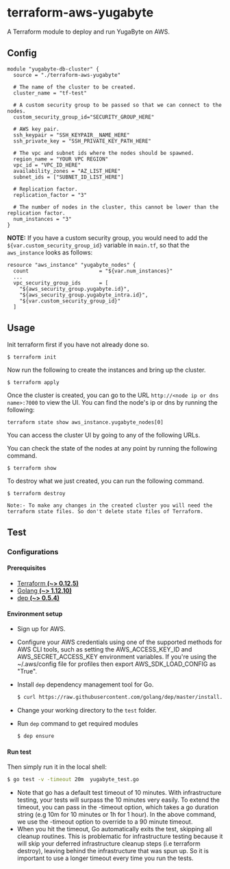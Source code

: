 # terraform-aws-yugabyte
A Terraform module to deploy and run YugaByte on AWS.

## Config

```
module "yugabyte-db-cluster" {
  source = "./terraform-aws-yugabyte"

  # The name of the cluster to be created.
  cluster_name = "tf-test"

  # A custom security group to be passed so that we can connect to the nodes.
  custom_security_group_id="SECURITY_GROUP_HERE"

  # AWS key pair.
  ssh_keypair = "SSH_KEYPAIR__NAME_HERE"
  ssh_private_key = "SSH_PRIVATE_KEY_PATH_HERE"

  # The vpc and subnet ids where the nodes should be spawned.
  region_name = "YOUR VPC REGION"
  vpc_id = "VPC_ID_HERE"
  availability_zones = "AZ_LIST_HERE"
  subnet_ids = ["SUBNET_ID_LIST_HERE"]

  # Replication factor.
  replication_factor = "3"

  # The number of nodes in the cluster, this cannot be lower than the replication factor.
  num_instances = "3"
}
```

**NOTE:** If you have a custom security group, you would need to add the `${var.custom_security_group_id}` variable in `main.tf`, so that the `aws_instance` looks as follows:

```
resource "aws_instance" "yugabyte_nodes" {
  count                       = "${var.num_instances}"
  ...
  vpc_security_group_ids      = [
    "${aws_security_group.yugabyte.id}",
    "${aws_security_group.yugabyte_intra.id}",
    "${var.custom_security_group_id}"
  ]

```

## Usage

Init terraform first if you have not already done so.

```
$ terraform init
```

Now run the following to create the instances and bring up the cluster.

```
$ terraform apply
```

Once the cluster is created, you can go to the URL `http://<node ip or dns name>:7000` to view the UI. You can find the node's ip or dns by running the following:

```
terraform state show aws_instance.yugabyte_nodes[0]
```

You can access the cluster UI by going to any of the following URLs.

You can check the state of the nodes at any point by running the following command.

```
$ terraform show
```

To destroy what we just created, you can run the following command.

```
$ terraform destroy
```
`Note:- To make any changes in the created cluster you will need the terraform state files. So don't delete state files of Terraform.`

## Test 

### Configurations

#### Prerequisites

- [Terraform **(~> 0.12.5)**](https://www.terraform.io/downloads.html)
- [Golang **(~> 1.12.10)**](https://golang.org/dl/)
- [dep **(~> 0.5.4)**](https://github.com/golang/dep)

#### Environment setup

* Sign up for AWS.
* Configure your AWS credentials using one of the supported methods for AWS CLI tools, such as setting the AWS_ACCESS_KEY_ID and AWS_SECRET_ACCESS_KEY environment variables. If you're using the ~/.aws/config file for profiles then export AWS_SDK_LOAD_CONFIG as "True".

* Install `dep` dependency management tool for Go.
    ```sh
    $ curl https://raw.githubusercontent.com/golang/dep/master/install.sh | sh
    ```  
* Change your working directory to the `test` folder.
* Run `dep` command to get required modules
    ```sh
    $ dep ensure
    ```

#### Run test

Then simply run it in the local shell:

```sh
$ go test -v -timeout 20m  yugabyte_test.go
```
* Note that go has a default test timeout of 10 minutes. With infrastructure testing, your tests will surpass the 10 minutes very easily. To extend the timeout, you can pass in the -timeout option, which takes a go duration string (e.g 10m for 10 minutes or 1h for 1 hour). In the above command, we use the -timeout option to override to a 90 minute timeout.
* When you hit the timeout, Go automatically exits the test, skipping all cleanup routines. This is problematic for infrastructure testing because it will skip your deferred infrastructure cleanup steps (i.e terraform destroy), leaving behind the infrastructure that was spun up. So it is important to use a longer timeout every time you run the tests.

